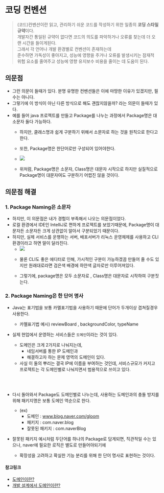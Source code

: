 # 코딩 컨벤션
> (코드)컨벤션이란 읽고, 관리하기 쉬운 코드를 작성하기 위한 일종의 **코딩 스타일 규약**이다.  
> 개발자간 통일된 규약이 없다면 코드의 의도를 파악하거나 오류를 찾는데 더 오랜 시간을 들이게된다.  
> 그래서 각 언어나 개발 환경별로 컨벤션이 존재하는데   
> 준수하면 가독성이 좋아지고, 성능에 영향을 주거나 오류를 발생시키는 잠재적 위험 요소를 줄여주고 성능에 영향 유지보수 비용을 줄이는 데 도움이 된다.

## 의문점
 - 그런 의문이 들때가 있다. 분명 유명한 컨벤션들은 이에 마땅한 이유가 있겠지만, 필수는 아니다. 
 - 그렇기에 이 방식이 아닌 다른 방식으로 해도 괜찮지않을까? 라는 의문이 들때가 있다. 
 - 예를 들어 java 프로젝트를 만들고 Package를 나누는 과정에서 Package명은 대소문자 둘다 가능하다.
   - 하지만, 클래스명과 쉽게 구분하기 위해서 소문자로 하는 것을 원칙으로 한다고 한다. 
   - 또한, Package명은 한단어로만 구성되어 있어야한다.
   - <img src="https://user-images.githubusercontent.com/104331549/201733024-7933e2c1-81f5-44c8-9df5-4ad923b08a77.png">
    
   - 위처럼, Package명은 소문자, Class명은 대문자 시작으로 하지만 실질적으로 Package명이 대문자여도 구분하기 어렵진 않을 것이다.

## 의문점 해결
### 1. Package Naming은 소문자 
 - 하지만, 이 의문점은 내가 경험이 부족해서 나오는 의문점이었다.
 - 로컬 환경에서 IDE인 IntelliJ로 편하게 프로젝트를 보았기때문에, Package명이 대문자든 소문자든 크게 상관없이 알아서 구분되었기 때문이다. 
 - 하지만, 실제 서비스를 운행하는 서버, 배포서버가 리눅스 운영체제를 사용하고 CLI 환경이라고 하면 말이 달라진다. 
    - <img src="https://user-images.githubusercontent.com/104331549/201734296-6043c5a7-124a-4804-b401-117be1862a5b.png">

    - 물론 CLI도 좋은 에디터로 인해, 가시적인 구분이 가능하겠끔 만들어 줄 수도 있지만 원래대로라면 검은색 배경에 하얀색 글자로만 이루어져있다.
    - 그렇기에, package명은 모두 소문자로 , Class명은 대문자로 시작하여 구분짓는다.

### 2. Package Naming은 한 단어 명사
 - Java는 표기법을 보통 카멜표기법을 사용하기 때문에 단어가 두개이상 겹쳐질경우 사용한다. 
   - 카멜표기법 예시) reviewBoard , backgroundColor, typeName
 - 실제 현업에서 운영하는 서비스들은 `도메인`이라는 것이 있다. 
   - 도메인은 크게 2가지로 나눠지는데,
     - 네임서버를 통한 IP 도메인과 
     - 해결하고자 하는 문제 영역의 도메인이 있다.
   - 사실 이 둘의 뿌리는 결국 IP에 이름을 부여하는 것인데, 서비스규모가 커지고 프로젝트는 각 도메인별로 나눠지면서 범용적으로 쓰이고 있다.

   <br></br>

 - 다시 돌아와서 Package도 도메인별로 나누는데, 사용하는 도메인과의 충돌 방지를 위해 패키지명은 보통 도메인 역순으로 한다. 
   - (ex)
     - 도메인 : www.blog.naver.com/gloom
     - 패키지 : com.naver.blog
     - 잘못된 패키지 : com.naverBlog
 - 잘못된 패키지 예시처럼 두단어를 하나의 Package로 담게되면, 직관적일 수는 있으나, naver에 필요한 로직은 별도로 만들어야되기에 
   - 확장성을 고려하고 확실한 기능 분리를 위해 한 단어 명사로 표현하는 것이다.

#### 참고링크 
 - [도메인이란?](https://opentutorials.org/course/228/1450)
 - [개발 설계에서 도메인이란? ](https://jaehoney.tistory.com/203)